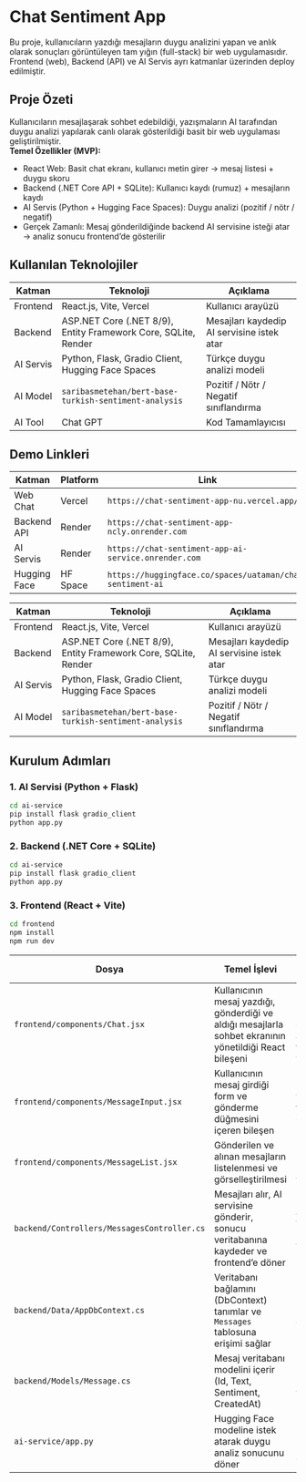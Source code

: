 # Chat Sentiment App

Bu proje, kullanıcıların yazdığı mesajların duygu analizini yapan ve anlık olarak sonuçları görüntüleyen tam yığın (full-stack) bir web uygulamasıdır. Frontend (web), Backend (API) ve AI Servis ayrı katmanlar üzerinden deploy edilmiştir.

## Proje Özeti  

Kullanıcıların mesajlaşarak sohbet edebildiği, yazışmaların AI tarafından duygu analizi yapılarak canlı olarak gösterildiği basit bir web uygulaması geliştirilmiştir.  
**Temel Özellikler (MVP):**  
- React Web: Basit chat ekranı, kullanıcı metin girer → mesaj listesi + duygu skoru  
- Backend (.NET Core API + SQLite): Kullanıcı kaydı (rumuz) + mesajların kaydı  
- AI Servis (Python + Hugging Face Spaces): Duygu analizi (pozitif / nötr / negatif)  
- Gerçek Zamanlı: Mesaj gönderildiğinde backend AI servisine isteği atar → analiz sonucu frontend’de gösterilir

## Kullanılan Teknolojiler 

| Katman    | Teknoloji                                                      | Açıklama                                   |
| --------- | -------------------------------------------------------------- | ------------------------------------------ |
| Frontend  | React.js, Vite, Vercel                                         | Kullanıcı arayüzü                          |
| Backend   | ASP.NET Core (.NET 8/9), Entity Framework Core, SQLite, Render | Mesajları kaydedip AI servisine istek atar |
| AI Servis | Python, Flask, Gradio Client, Hugging Face Spaces              | Türkçe duygu analizi modeli                |
| AI Model  | `saribasmetehan/bert-base-turkish-sentiment-analysis`          | Pozitif / Nötr / Negatif sınıflandırma     |
| AI Tool   | Chat GPT                                                       | Kod Tamamlayıcısı                          |

## Demo Linkleri  

| Katman         | Platform          | Link                                                                 |
|----------------|-------------------|----------------------------------------------------------------------|
| Web Chat       | Vercel            | `https://chat-sentiment-app-nu.vercel.app/`                          |
| Backend API    | Render            | `https://chat-sentiment-app-ncly.onrender.com`                       |
| AI Servis      | Render            | `https://chat-sentiment-app-ai-service.onrender.com`                 |
| Hugging Face   | HF Space          | `https://huggingface.co/spaces/uataman/chat-sentiment-ai`            |

| Katman    | Teknoloji                                                      | Açıklama                                   |
| --------- | -------------------------------------------------------------- | ------------------------------------------ |
| Frontend  | React.js, Vite, Vercel                                         | Kullanıcı arayüzü                          |
| Backend   | ASP.NET Core (.NET 8/9), Entity Framework Core, SQLite, Render | Mesajları kaydedip AI servisine istek atar |
| AI Servis | Python, Flask, Gradio Client, Hugging Face Spaces              | Türkçe duygu analizi modeli                |
| AI Model  | `saribasmetehan/bert-base-turkish-sentiment-analysis`          | Pozitif / Nötr / Negatif sınıflandırma     |

## Kurulum Adımları 

### 1. AI Servisi (Python + Flask)  
```bash 
cd ai-service
pip install flask gradio_client
python app.py
```
### 2. Backend (.NET Core + SQLite)
```bash
cd ai-service
pip install flask gradio_client
python app.py 
```
### 3. Frontend (React + Vite)
```bash
cd frontend
npm install
npm run dev
```

| Dosya                                       | Temel İşlevi                                                                                            | Elle Yazılmış Bölüm                                                              |
| ------------------------------------------- | ------------------------------------------------------------------------------------------------------- | -------------------------------------------------------------------------------- |
| `frontend/components/Chat.jsx`              | Kullanıcının mesaj yazdığı, gönderdiği ve aldığı mesajlarla sohbet ekranının yönetildiği React bileşeni | Chat ekranının mantığı ve mesaj gönderme-algoritması tamamen el ile yazılmıştır. |
| `frontend/components/MessageInput.jsx`      | Kullanıcının mesaj girdiği form ve gönderme düğmesini içeren bileşen                                    | Form mantığı ve gönderme fonksiyonu elle geliştirilmiştir.                       |
| `frontend/components/MessageList.jsx`       | Gönderilen ve alınan mesajların listelenmesi ve görselleştirilmesi                                      | Listeleme ve stil kodu manuel olarak yazılmıştır.                                |
| `backend/Controllers/MessagesController.cs` | Mesajları alır, AI servisine gönderir, sonucu veritabanına kaydeder ve frontend’e döner                 | AI isteği ve veritabanı kayıt işlemleri elle yazılmıştır.                        |
| `backend/Data/AppDbContext.cs`              | Veritabanı bağlamını (DbContext) tanımlar ve `Messages` tablosuna erişimi sağlar                        | EF Core konfigürasyonu elle yapılmıştır.                                         |
| `backend/Models/Message.cs`                 | Mesaj veritabanı modelini içerir (Id, Text, Sentiment, CreatedAt)                                       | Model sınıfı sen tarafından yazılmıştır.                                         |
| `ai-service/app.py`                         | Hugging Face modeline istek atarak duygu analiz sonucunu döner                                          | Flask uygulaması ve istek kodu elle geliştirilmiştir.                            |




